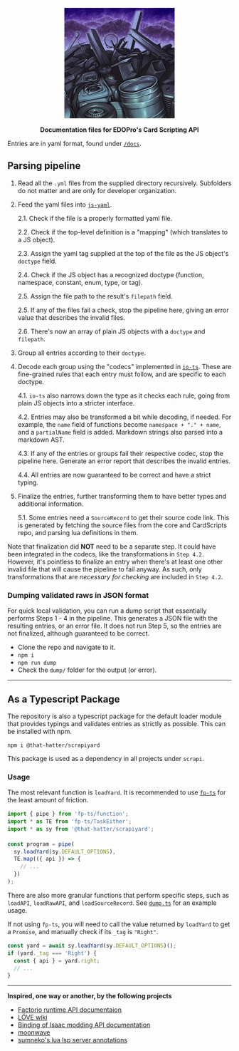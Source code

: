 <p align="center">
  <img src="/assets/1050684.jpg" />
</p>
<p align="center">
  <strong>Documentation files for EDOPro's Card Scripting API</strong>
</p>

Entries are in yaml format, found under [`/docs`](/docs/).

## Parsing pipeline
1. Read all the `.yml` files from the supplied directory recursively. Subfolders do not matter and are only for developer organization.
   
2. Feed the yaml files into [`js-yaml`](https://github.com/nodeca/js-yaml).

   2.1. Check if the file is a properly formatted yaml file.

   2.2. Check if the top-level definition is a "mapping" (which translates to a JS object).

   2.3. Assign the yaml tag supplied at the top of the file as the JS object's `doctype` field.

   2.4. Check if the JS object has a recognized doctype (function, namespace, constant, enum, type, or tag).

   2.5. Assign the file path to the result's `filepath` field.

   2.5. If any of the files fail a check, stop the pipeline here, giving an error value that describes the invalid files.

   2.6. There's now an array of plain JS objects with a `doctype` and `filepath`.

3. Group all entries according to their `doctype`.

4. Decode each group using the "codecs" implemented in [`io-ts`](https://gcanti.github.io/io-ts/).
   These are fine-grained rules that each entry must follow, and are specific to each doctype.

   4.1. `io-ts` also narrows down the type as it checks each rule, going from plain JS objects into a stricter interface.
   
   4.2. Entries may also be transformed a bit while decoding, if needed.
   For example, the `name` field of functions become `namespace + "." + name`, and a `partialName` field is added.
   Markdown strings also parsed into a markdown AST.

   4.3. If any of the entries or groups fail their respective codec, stop the pipeline here.
   Generate an error report that describes the invalid entries.

   4.4. All entries are now guaranteed to be correct and have a strict typing.

5. Finalize the entries, further transforming them to have better types and additional information.
   
   5.1. Some entries need a `SourceRecord` to get their source code link.
   This is generated by fetching the source files from the core and CardScripts repo,
   and parsing lua definitions in them.

Note that finalization did **NOT** need to be a separate step.
It could have been integrated in the codecs, like the transformations in `Step 4.2`.
However, it's pointless to finalize an entry when there's at least one other invalid file that will cause the pipeline to fail anyway.
As such, only transformations that are *necessary for checking* are included in `Step 4.2`.

### Dumping validated raws in JSON format
For quick local validation, you can run a dump script that essentially performs Steps 1 - 4 in the pipeline. 
This generates a JSON file with the resulting entries, or an error file.
It does not run Step 5, so the entries are not finalized, although guaranteed to be correct.

- Clone the repo and navigate to it.
- `npm i`
- `npm run dump`
- Check the `dump/` folder for the output (or error).

***

## As a Typescript Package
The repository is also a typescript package for the default loader module that provides typings and validates entries as strictly as possible.
This can be installed with npm.

```
npm i @that-hatter/scrapiyard
```

This package is used as a dependency in all projects under `scrapi`.

### Usage

The most relevant function is `loadYard`. It is recommended to use [`fp-ts`](https://gcanti.github.io/fp-ts/) for the least amount of friction.

```ts
import { pipe } from 'fp-ts/function';
import * as TE from 'fp-ts/TaskEither';
import * as sy from '@that-hatter/scrapiyard';

const program = pipe(
  sy.loadYard(sy.DEFAULT_OPTIONS),
  TE.map(({ api }) => {
    // ...
  })
);
```

There are also more granular functions that perform specific steps, such as `loadAPI`, `loadRawAPI`, and `loadSourceRecord`.
See [`dump.ts`](/src/dump.ts) for an example usage.

If not using `fp-ts`, you will need to call the value returned by `loadYard` to get a `Promise`, and manually check if its `_tag` is `"Right"`.

```ts
const yard = await sy.loadYard(sy.DEFAULT_OPTIONS)();
if (yard._tag === 'Right') {
  const { api } = yard.right;
  // ...
}
```

***

**Inspired, one way or another, by the following projects**
- [Factorio runtime API documentaion](https://lua-api.factorio.com/latest/index-runtime.html)
- [LÖVE wiki](https://love2d.org/wiki/Main_Page)
- [Binding of Isaac modding API documentation](https://wofsauge.github.io/IsaacDocs/rep/)
- [moonwave](https://github.com/evaera/moonwave)
- [sumneko's lua lsp server annotations](https://github.com/LuaLS/lua-language-server/wiki/Annotations)
